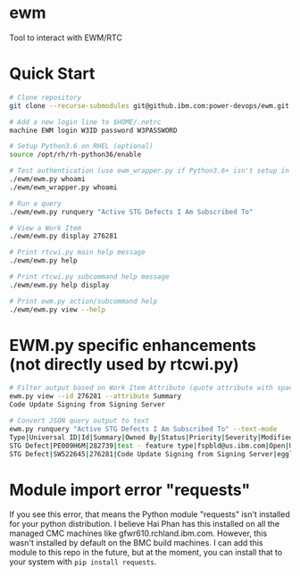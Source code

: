 # ewm
Tool to interact with EWM/RTC

# Quick Start
```bash
# Clone repository      
git clone --recurse-submodules git@github.ibm.com:power-devops/ewm.git

# Add a new login line to $HOME/.netrc
machine EWM login W3ID password W3PASSWORD

# Setup Python3.6 on RHEL (optional)
source /opt/rh/rh-python36/enable

# Test authentication (use ewm_wrapper.py if Python3.6+ isn't setup in your environment)
./ewm/ewm.py whoami
./ewm/ewm_wrapper.py whoami

# Run a query
./ewm/ewm.py runquery "Active STG Defects I Am Subscribed To"

# View a Work Item
./ewm/ewm.py display 276281

# Print rtcwi.py main help message
./ewm/ewm.py help

# Print rtcwi.py subcommand help message
./ewm/ewm.py help display

# Print ewm.py action/subcommand help
./ewm/ewm.py view --help
```

# EWM.py specific enhancements (not directly used by rtcwi.py)
```bash
# Filter output based on Work Item Attribute (quote attribute with spaces)
ewm.py view --id 276281 --attribute Summary
Code Update Signing from Signing Server

# Convert JSON query output to text
ewm.py runquery "Active STG Defects I Am Subscribed To" --text-mode
Type|Universal ID|Id|Summary|Owned By|Status|Priority|Severity|Modified Date
STG Defect|PE009H6M|282739|test - feature type|fspbld@us.ibm.com|Open|Unassigned|4 - Minimal|2021-06-09T10:32:57.998000
STG Defect|SW522645|276281|Code Update Signing from Signing Server|eggler@us.ibm.com|Working|Unassigned|3 - Moderate|2021-06-08T17:08:14.726000
```

# Module import error "requests"
If you see this error, that means the Python module "requests" isn't installed for 
your python distribution.  I believe Hai Phan has this installed on all the managed CMC 
machines like gfwr610.rchland.ibm.com.  However, this wasn't installed by default on the 
BMC build machines.  I can add this module to this repo in the future, but at the moment, 
you can install that to your system with `pip install requests`.
